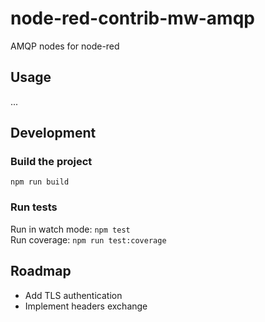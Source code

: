 # node-red-contrib-mw-amqp
AMQP nodes for node-red

## Usage
...

## Development

### Build the project
`npm run build`

### Run tests
Run in watch mode: `npm test`    
Run coverage: `npm run test:coverage`

## Roadmap
* Add TLS authentication
* Implement headers exchange
